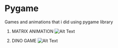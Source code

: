 # Pygame
Games and animations that i did using pygame library

1. MATRIX ANIMATION
![Alt Text](https://github.com/joaotinti75/Pygame/blob/master/matrixgif.gif)

1. DINO GAME
![Alt Text](https://github.com/joaotinti75/Pygame/blob/master/gif_dino.gif)
